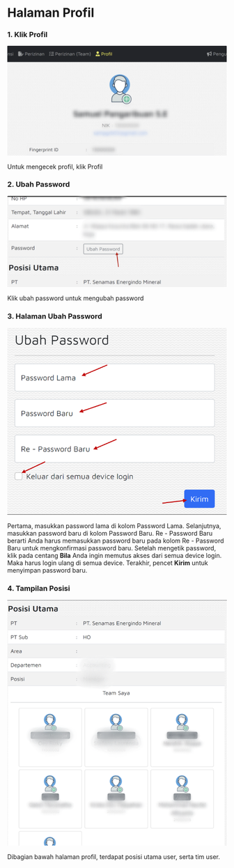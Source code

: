 # Halaman Profil

### 1. Klik Profil

![](<../.gitbook/assets/Untitled design (2).png>)

Untuk mengecek profil, klik Profil

### 2. Ubah Password

![](<../.gitbook/assets/Untitled design (1) (1).png>)

Klik ubah password untuk mengubah password

### 3. Halaman Ubah Password

![](<../.gitbook/assets/image (19).png>)

Pertama, masukkan password lama di kolom Password Lama. Selanjutnya, masukkan password baru di kolom Password Baru. Re - Password Baru berarti Anda harus memasukkan password baru pada kolom Re - Password Baru untuk mengkonfirmasi password baru. Setelah mengetik password, klik pada centang **Bila** Anda ingin memutus akses dari semua device login. Maka harus login ulang di semua device. Terakhir, pencet **Kirim** untuk menyimpan password baru.



### 4. Tampilan Posisi

![](<../.gitbook/assets/Untitled design (3).png>)

Dibagian bawah halaman profil, terdapat posisi utama user, serta tim user.
